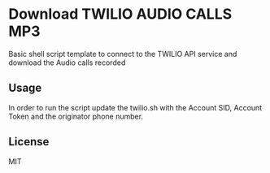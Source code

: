 # Download TWILIO AUDIO CALLS MP3
Basic shell script template to connect to the TWILIO API service and download the Audio calls recorded


## Usage

In order to run the script update the twilio.sh with the Account SID, Account Token and the originator phone number.


## License

MIT